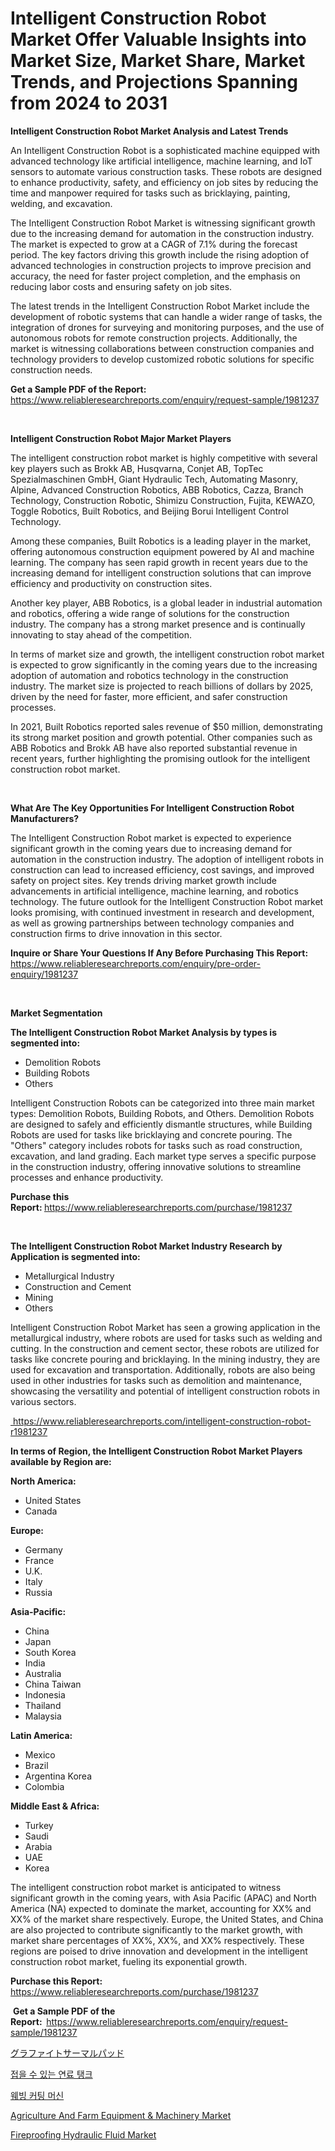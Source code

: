 <p><h1>Intelligent Construction Robot Market Offer Valuable Insights into Market Size, Market Share, Market Trends, and Projections Spanning from 2024 to 2031</h1></p><p><strong>Intelligent Construction Robot Market Analysis and Latest Trends</strong></p>
<p><p>An Intelligent Construction Robot is a sophisticated machine equipped with advanced technology like artificial intelligence, machine learning, and IoT sensors to automate various construction tasks. These robots are designed to enhance productivity, safety, and efficiency on job sites by reducing the time and manpower required for tasks such as bricklaying, painting, welding, and excavation.</p><p>The Intelligent Construction Robot Market is witnessing significant growth due to the increasing demand for automation in the construction industry. The market is expected to grow at a CAGR of 7.1% during the forecast period. The key factors driving this growth include the rising adoption of advanced technologies in construction projects to improve precision and accuracy, the need for faster project completion, and the emphasis on reducing labor costs and ensuring safety on job sites.</p><p>The latest trends in the Intelligent Construction Robot Market include the development of robotic systems that can handle a wider range of tasks, the integration of drones for surveying and monitoring purposes, and the use of autonomous robots for remote construction projects. Additionally, the market is witnessing collaborations between construction companies and technology providers to develop customized robotic solutions for specific construction needs.</p></p>
<p><strong>Get a Sample PDF of the Report:&nbsp;</strong> <a href="https://www.reliableresearchreports.com/enquiry/request-sample/1981237">https://www.reliableresearchreports.com/enquiry/request-sample/1981237</a></p>
<p>&nbsp;</p>
<p><strong>Intelligent Construction Robot Major Market Players</strong></p>
<p><p>The intelligent construction robot market is highly competitive with several key players such as Brokk AB, Husqvarna, Conjet AB, TopTec Spezialmaschinen GmbH, Giant Hydraulic Tech, Automating Masonry, Alpine, Advanced Construction Robotics, ABB Robotics, Cazza, Branch Technology, Construction Robotic, Shimizu Construction, Fujita, KEWAZO, Toggle Robotics, Built Robotics, and Beijing Borui Intelligent Control Technology.</p><p>Among these companies, Built Robotics is a leading player in the market, offering autonomous construction equipment powered by AI and machine learning. The company has seen rapid growth in recent years due to the increasing demand for intelligent construction solutions that can improve efficiency and productivity on construction sites.</p><p>Another key player, ABB Robotics, is a global leader in industrial automation and robotics, offering a wide range of solutions for the construction industry. The company has a strong market presence and is continually innovating to stay ahead of the competition.</p><p>In terms of market size and growth, the intelligent construction robot market is expected to grow significantly in the coming years due to the increasing adoption of automation and robotics technology in the construction industry. The market size is projected to reach billions of dollars by 2025, driven by the need for faster, more efficient, and safer construction processes.</p><p>In 2021, Built Robotics reported sales revenue of $50 million, demonstrating its strong market position and growth potential. Other companies such as ABB Robotics and Brokk AB have also reported substantial revenue in recent years, further highlighting the promising outlook for the intelligent construction robot market.</p></p>
<p>&nbsp;</p>
<p><strong>What Are The Key Opportunities For Intelligent Construction Robot Manufacturers?</strong></p>
<p><p>The Intelligent Construction Robot market is expected to experience significant growth in the coming years due to increasing demand for automation in the construction industry. The adoption of intelligent robots in construction can lead to increased efficiency, cost savings, and improved safety on project sites. Key trends driving market growth include advancements in artificial intelligence, machine learning, and robotics technology. The future outlook for the Intelligent Construction Robot market looks promising, with continued investment in research and development, as well as growing partnerships between technology companies and construction firms to drive innovation in this sector.</p></p>
<p><strong>Inquire or Share Your Questions If Any Before Purchasing This Report:</strong> <a href="https://www.reliableresearchreports.com/enquiry/pre-order-enquiry/1981237">https://www.reliableresearchreports.com/enquiry/pre-order-enquiry/1981237</a></p>
<p>&nbsp;</p>
<p><strong>Market Segmentation</strong></p>
<p><strong>The Intelligent Construction Robot Market Analysis by types is segmented into:</strong></p>
<p><ul><li>Demolition Robots</li><li>Building Robots</li><li>Others</li></ul></p>
<p><p>Intelligent Construction Robots can be categorized into three main market types: Demolition Robots, Building Robots, and Others. Demolition Robots are designed to safely and efficiently dismantle structures, while Building Robots are used for tasks like bricklaying and concrete pouring. The "Others" category includes robots for tasks such as road construction, excavation, and land grading. Each market type serves a specific purpose in the construction industry, offering innovative solutions to streamline processes and enhance productivity.</p></p>
<p><strong>Purchase this Report:&nbsp;</strong><a href="https://www.reliableresearchreports.com/purchase/1981237">https://www.reliableresearchreports.com/purchase/1981237</a></p>
<p>&nbsp;</p>
<p><strong>The Intelligent Construction Robot Market Industry Research by Application is segmented into:</strong></p>
<p><ul><li>Metallurgical Industry</li><li>Construction and Cement</li><li>Mining</li><li>Others</li></ul></p>
<p><p>Intelligent Construction Robot Market has seen a growing application in the metallurgical industry, where robots are used for tasks such as welding and cutting. In the construction and cement sector, these robots are utilized for tasks like concrete pouring and bricklaying. In the mining industry, they are used for excavation and transportation. Additionally, robots are also being used in other industries for tasks such as demolition and maintenance, showcasing the versatility and potential of intelligent construction robots in various sectors.</p></p>
<p><a href="https://www.reliableresearchreports.com/intelligent-construction-robot-r1981237">&nbsp;https://www.reliableresearchreports.com/intelligent-construction-robot-r1981237</a></p>
<p><strong>In terms of Region, the Intelligent Construction Robot Market Players available by Region are:</strong></p>
<p>
    <p> <strong> North America: </strong>
        <ul>
            <li>United States</li>
            <li>Canada</li>
        </ul>
        </p> 
    <p> <strong> Europe: </strong>
        <ul>
            <li>Germany</li>
            <li>France</li>
            <li>U.K.</li>
            <li>Italy</li>
            <li>Russia</li>
        </ul>
        </p> 
    <p> <strong> Asia-Pacific: </strong>
        <ul>
            <li>China</li>
            <li>Japan</li>
            <li>South Korea</li>
            <li>India</li>
            <li>Australia</li>
            <li>China Taiwan</li>
            <li>Indonesia</li>
            <li>Thailand</li>
            <li>Malaysia</li>
        </ul>
        </p> 
    <p> <strong> Latin America: </strong>
        <ul>
            <li>Mexico</li>
            <li>Brazil</li>
            <li>Argentina Korea</li>
            <li>Colombia</li>
        </ul>
        </p> 
    <p> <strong> Middle East & Africa: </strong>
        <ul>
            <li>Turkey</li>
            <li>Saudi</li>
            <li>Arabia</li>
            <li>UAE</li>
            <li>Korea</li>
        </ul>
    </p>
    </p>
<p><p>The intelligent construction robot market is anticipated to witness significant growth in the coming years, with Asia Pacific (APAC) and North America (NA) expected to dominate the market, accounting for XX% and XX% of the market share respectively. Europe, the United States, and China are also projected to contribute significantly to the market growth, with market share percentages of XX%, XX%, and XX% respectively. These regions are poised to drive innovation and development in the intelligent construction robot market, fueling its exponential growth.</p></p>
<p><strong>Purchase this Report: </strong><a href="https://www.reliableresearchreports.com/purchase/1981237">https://www.reliableresearchreports.com/purchase/1981237</a></p>
<p>&nbsp;<strong>Get a Sample PDF of the Report:&nbsp;&nbsp;</strong><a href="https://www.reliableresearchreports.com/enquiry/request-sample/1981237">https://www.reliableresearchreports.com/enquiry/request-sample/1981237</a></p>
<p><strong></strong></p>
<p><p><a href="https://medium.com/@alexandramiranda455/%E7%9F%B3%E5%A2%A8%E3%82%B5%E3%83%BC%E3%83%9E%E3%83%AB%E3%83%91%E3%83%83%E3%83%89%E5%B8%82%E5%A0%B4%E8%A6%8F%E6%A8%A1-cagr-%E3%83%88%E3%83%AC%E3%83%B3%E3%83%892024%E5%B9%B4-2030%E5%B9%B4-d7d05ec5553f">グラファイトサーマルパッド</a></p><p><a href="https://medium.com/@bruceabernathy2022/%EC%A0%91%EC%9D%B4%EC%8B%9D-%EC%97%B0%EB%A3%8C-%ED%83%B1%ED%81%AC-%EC%8B%9C%EC%9E%A5-%EA%B7%9C%EB%AA%A8%EB%8A%94-%EA%B8%80%EB%A1%9C%EB%B2%8C-%EC%82%B0%EC%97%85%EC%97%90%EC%84%9C-%EC%B5%9C%EC%A0%81%EC%9D%98-%EB%A7%88%EC%BC%80%ED%8C%85-%EC%B1%84%EB%84%90%EC%9D%84-%EB%82%98%ED%83%80%EB%83%85%EB%8B%88%EB%8B%A4-a7ff4ce6f04f">접을 수 있는 연료 탱크</a></p><p><a href="https://medium.com/@kylearson6756sfvf/%EC%9B%B9-%EC%BB%A4%ED%8C%85-%EA%B8%B0%EA%B3%84-%EC%8B%9C%EC%9E%A5-%EB%B6%84%EC%84%9D-%EA%B8%80%EB%A1%9C%EB%B2%8C-%EC%82%B0%EC%97%85-%EC%A0%84%EB%A7%9D-%EB%B0%8F-%EC%98%88%EC%B8%A1-2024%EB%85%84%EB%B6%80%ED%84%B0-2031%EB%85%84-ce2f45268eb9">웨빙 커팅 머신</a></p><p><a href="https://github.com/RoccoManning/Market-Research-Report-List-4/blob/main/agriculture-and-farm-equipment-machinery-market.md">Agriculture And Farm Equipment & Machinery Market</a></p><p><a href="https://issuu.com/reportprime-2/docs/fireproofing-hydraulic-fluid-market-size-2030.pptx">Fireproofing Hydraulic Fluid Market</a></p></p>